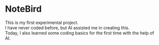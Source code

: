 # NoteBird
This is my first experimental project.
<br>
I have never coded before, but AI assisted me in creating this.
<br>
Today, I also learned some coding basics for the first time with the help of AI.
